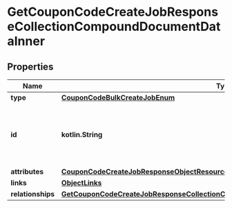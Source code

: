 
# GetCouponCodeCreateJobResponseCollectionCompoundDocumentDataInner

## Properties
| Name | Type | Description | Notes |
| ------------ | ------------- | ------------- | ------------- |
| **type** | [**CouponCodeBulkCreateJobEnum**](CouponCodeBulkCreateJobEnum.md) |  |  |
| **id** | **kotlin.String** | Unique identifier for retrieving the job. Generated by Klaviyo. |  |
| **attributes** | [**CouponCodeCreateJobResponseObjectResourceAttributes**](CouponCodeCreateJobResponseObjectResourceAttributes.md) |  |  |
| **links** | [**ObjectLinks**](ObjectLinks.md) |  |  |
| **relationships** | [**GetCouponCodeCreateJobResponseCollectionCompoundDocumentDataInnerAllOfRelationships**](GetCouponCodeCreateJobResponseCollectionCompoundDocumentDataInnerAllOfRelationships.md) |  |  [optional] |



